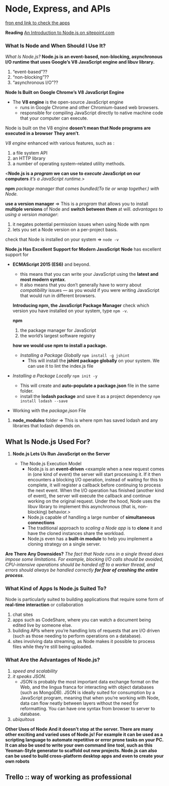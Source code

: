 # Node, Express, and APIs

[fron end link to check the apps](https://codefellows.github.io/code-301-guide/curriculum/city-explorer-app/front-end/)

**Reading**
[An Introduction to Node.js on sitepoint.com](https://www.sitepoint.com/an-introduction-to-node-js/)

### What Is Node and When Should I Use It?

_What Is Node.js?_
**Node.js is an event-based, non-blocking, asynchronous I/O runtime that uses Google’s V8 JavaScript engine and libuv library.**

1. “event-based”??
1. “non-blocking”??
1. “asynchronous I/O”??

**Node Is Built on Google Chrome’s V8 JavaScript Engine**

- The **V8 engine** is the open-source JavaScript engine
  - runs in Google Chrome and other Chromium-based web browsers.
  - responsible for compiling JavaScript directly to native machine code that your computer can execute.

Node is built on the V8 engine **dosen't mean that Node programs are executed in a browser**
**They aren’t**.

_V8 engine_ enhanced with various features, such as :

1. a file system API
1. an HTTP library
1. a number of operating system–related utility methods.

<**Node.js is a _program_ we can use to _execute_ JavaScript on our computers** _it’s a JavaScript runtime._>

**npm** _package manager that comes bundled(To tie or wrap together.) with Node._

**use a version manager** => This is a _program_ that allows you to install **multiple versions** of Node and **switch between them** at will.
_advantages to using a version manager_:

1. it negates potential permission issues when using Node with npm
1. lets you set a Node version on a per-project basis.

check that Node is installed on your system => `node -v`

**Node.js Has Excellent Support for Modern JavaScript**
**Node** has excellent support for

- **ECMAScript 2015 (ES6)** and beyond.

  - this means that you can write your JavaScript using the **latest and most modern syntax**.
  - It also means that you don’t generally have to worry about _compatibility_ issues — as you would if you were writing JavaScript that would run in different browsers.

  **Introducing npm, the JavaScript Package Manager**
  check which version you have installed on your system, type `npm -v`.

  **npm**

  1. the package manager for JavaScript
  1. the world’s largest software registry

  **how we would use npm to install a package.**

  - _Installing a Package Globally_ `npm install -g jshint`
    - This will install the **jshint package globally** on your system. We can use it to lint the index.js file

- _Installing a Package Locally_ `npm init -y`

  - This will create and **auto-populate a package.json** file in the same folder.
  - install the **lodash package** and save it as a project dependency
    `npm install lodash --save`

- Working with the _package.json_ File

1. **node_modules** folder => This is where npm has saved lodash and any libraries that lodash depends on.

## What Is Node.js Used For?

1. **Node.js Lets Us Run JavaScript on the Server**

   - The Node.js Execution Model
     - Node.js is an **event-driven**
       <example when a new request comes in (one kind of event) the server will start processing it. If it then encounters a blocking I/O operation, instead of waiting for this to complete, it will register a callback before continuing to process the next event. When the I/O operation has finished (another kind of event), the server will execute the callback and continue working on the original request. Under the hood, Node uses the libuv library to implement this asynchronous (that is, non-blocking) behavior.>
     - Node.js capable of handling a large number of **simultaneous connections**
     - The traditional approach to _scaling a Node app_ is to **clone** it and have the cloned instances share the workload.
     - Node.js even has a **built-in module** to help you implement a cloning strategy on a single server.

**Are There Any Downsides?**
_The fact that Node runs in a single thread does impose some limitations. For example, blocking I/O calls should be avoided, CPU-intensive operations should be handed off to a worker thread, and errors should always be handled correctly **for fear of crashing the entire process**._

### What Kind of Apps Is Node.js Suited To?

Node is particularly suited to building applications that require some form of **real-time interaction** or collaboration

1. chat sites
1. apps such as CodeShare, where you can watch a document being edited live by someone else.
1. building APIs where you’re handling lots of requests that are I/O driven (such as those needing to perform operations on a database).
1. sites involving data streaming, as Node makes it possible to process files while they’re still being uploaded.

### What Are the Advantages of Node.js?

1. _speed and scalability_
1. _it speaks JSON._
   - JSON is probably the most important data exchange format on the Web, and the lingua franca for interacting with object databases (such as MongoDB). JSON is ideally suited for consumption by a JavaScript program, meaning that when you’re working with Node, data can flow neatly between layers without the need for reformatting. You can have one syntax from browser to server to database.
1. _ubiquitous_

**Other Uses of Node**
**And it doesn’t stop at the server. There are many other exciting and varied uses of Node.js! For example it can be used as a scripting language to automate repetitive or error prone tasks on your PC. It can also be used to write your own command line tool, such as this Yeoman-Style generator to scaffold out new projects. Node.js can also can be used to build cross-platform desktop apps and even to create your own robots**

## Trello :: way of working as professional

<!-- Express:







 -->
